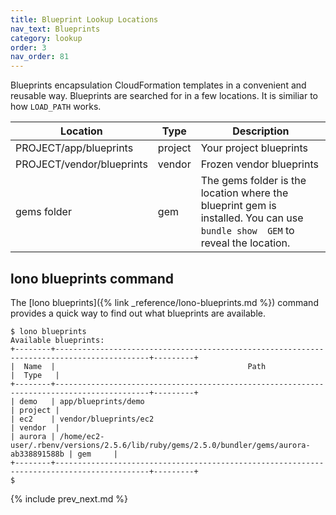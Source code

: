 ```yaml
---
title: Blueprint Lookup Locations
nav_text: Blueprints
category: lookup
order: 3
nav_order: 81
---
```


Blueprints encapsulation CloudFormation templates in a convenient and reusable way.  Blueprints are searched for in a few locations. It is similiar to how `LOAD_PATH` works.

Location | Type | Description
--- | --- | ---
PROJECT/app/blueprints | project | Your project blueprints
PROJECT/vendor/blueprints | vendor | Frozen vendor blueprints
gems folder | gem | The gems folder is the location where the blueprint gem is installed. You can use `bundle show  GEM` to reveal the location.

## lono blueprints command

The [lono blueprints]({% link _reference/lono-blueprints.md %}) command provides a quick way to find out what blueprints are available.

    $ lono blueprints
    Available blueprints:
    +--------+-------------------------------------------------------------------------------------------+---------+
    |  Name  |                                           Path                                            |  Type   |
    +--------+-------------------------------------------------------------------------------------------+---------+
    | demo   | app/blueprints/demo                                                                       | project |
    | ec2    | vendor/blueprints/ec2                                                                     | vendor  |
    | aurora | /home/ec2-user/.rbenv/versions/2.5.6/lib/ruby/gems/2.5.0/bundler/gems/aurora-ab338891588b | gem     |
    +--------+-------------------------------------------------------------------------------------------+---------+
    $

{% include prev_next.md %}
